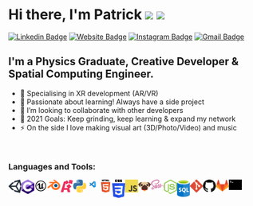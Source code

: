 <h1> Hi there, I'm Patrick <img src="https://media.giphy.com/media/hvRJCLFzcasrR4ia7z/giphy.gif" width="28"> <img src="https://emojis.slackmojis.com/emojis/images/1531849430/4246/blob-sunglasses.gif?1531849430" width="28"/> </h1>

[![Linkedin Badge](https://img.shields.io/badge/-patmw-blue?style=flat&logo=Linkedin&logoColor=white&link=https://www.linkedin.com/in/pat-mw/)][linkedin]
[![Website Badge](https://img.shields.io/badge/-patmw.me-47CCCC?style=flat&logo=Google-Chrome&logoColor=white&link=https://patmw.me)][website]
[![Instagram Badge](https://img.shields.io/badge/-@pat.mw-purple?style=flat&logo=instagram&logoColor=white&link=https://instagram.com/pat.mw/)][instagram]
[![Gmail Badge](https://img.shields.io/badge/-pmassowalsh-c14438?style=flat&logo=Gmail&logoColor=white&link=mailto:pmassowalsh@gmail.com)][mail]

## I'm a Physics Graduate, Creative Developer & Spatial Computing Engineer.
- 👾 Specialising in XR development (AR/VR)
- 🌱 Passionate about learning! Always have a side project
- 👯 I’m looking to collaborate with other developers
- 🥅 2021 Goals: Keep grinding, keep learning & expand my network
- ⚡ On the side I love making visual art (3D/Photo/Video) and music

<br />

### Languages and Tools:



[<img align="left" alt="Unity Engine" width="26px" src="https://raw.githubusercontent.com/pat-mw/pat-mw/b8305f09f621ea4ee056dd3b3ccf14f83fe573ff/software_icons/unity.svg" />][unity]
[<img align="left" alt="C#" width="26px" src="https://raw.githubusercontent.com/pat-mw/pat-mw/1779661bbb9626c160bf36d190d6f83be8b4f8ef/software_icons/c-sharp.svg" />][csharp]
[<img align="left" alt="Unreal Engine" width="26px" src="https://raw.githubusercontent.com/pat-mw/pat-mw/19ac4bf2f3f1ade8ebb203ebdb166101912109f6/software_icons/unreal.svg" />][unreal]
[<img align="left" alt="Blender" width="26px" src="https://raw.githubusercontent.com/pat-mw/pat-mw/b8305f09f621ea4ee056dd3b3ccf14f83fe573ff/software_icons/blender.svg" />][blender]
[<img align="left" alt="A-Frame" width="26px" src="https://raw.githubusercontent.com/pat-mw/pat-mw/b8305f09f621ea4ee056dd3b3ccf14f83fe573ff/software_icons/a-frame.svg" />][aframe]
[<img align="left" alt="Python" width="26px" src="https://raw.githubusercontent.com/pat-mw/pat-mw/b8305f09f621ea4ee056dd3b3ccf14f83fe573ff/software_icons/python.svg" />][python]
[<img align="left" alt="VS Code" width="26px" src="https://raw.githubusercontent.com/pat-mw/pat-mw/b8305f09f621ea4ee056dd3b3ccf14f83fe573ff/software_icons/vs-code.svg" />][vscode]
[<img align="left" alt="HTML5" width="26px" src="https://raw.githubusercontent.com/pat-mw/pat-mw/b8305f09f621ea4ee056dd3b3ccf14f83fe573ff/software_icons/html5.svg" />][html]
[<img align="left" alt="CSS3" width="26px" src="https://raw.githubusercontent.com/pat-mw/pat-mw/b8305f09f621ea4ee056dd3b3ccf14f83fe573ff/software_icons/css3.svg" />][css]
[<img align="left" alt="JavaScript" width="26px" src="https://raw.githubusercontent.com/pat-mw/pat-mw/b8305f09f621ea4ee056dd3b3ccf14f83fe573ff/software_icons/javascript.svg" />][js]
[<img align="left" alt="Pug" width="26px" src="https://raw.githubusercontent.com/pat-mw/pat-mw/b8305f09f621ea4ee056dd3b3ccf14f83fe573ff/software_icons/pug.svg" />][pug]
[<img align="left" alt="Sass" width="26px" src="https://raw.githubusercontent.com/pat-mw/pat-mw/b8305f09f621ea4ee056dd3b3ccf14f83fe573ff/software_icons/sass.svg" />][sass] 
[<img align="left" alt="Node.js" width="26px" src="https://raw.githubusercontent.com/pat-mw/pat-mw/b8305f09f621ea4ee056dd3b3ccf14f83fe573ff/software_icons/nodejs.svg" />][node]
[<img align="left" alt="SQL" width="26px" src="https://raw.githubusercontent.com/pat-mw/pat-mw/b8305f09f621ea4ee056dd3b3ccf14f83fe573ff/software_icons/sql.svg" />][SQL]
[<img align="left" alt="Git" width="26px" src="https://raw.githubusercontent.com/pat-mw/pat-mw/b8305f09f621ea4ee056dd3b3ccf14f83fe573ff/software_icons/git.svg" />][git]
[<img align="left" alt="GitHub" width="26px" src="https://raw.githubusercontent.com/pat-mw/pat-mw/b8305f09f621ea4ee056dd3b3ccf14f83fe573ff/software_icons/github.svg" />][github]
[<img align="left" alt="GitLab" width="26px" src="https://raw.githubusercontent.com/pat-mw/pat-mw/b8305f09f621ea4ee056dd3b3ccf14f83fe573ff/software_icons/gitlab.svg" />][gitlab]
[<img align="left" alt="Terminal" width="26px" src="https://raw.githubusercontent.com/pat-mw/pat-mw/b8305f09f621ea4ee056dd3b3ccf14f83fe573ff/software_icons/terminal.svg" />][terminal]

[website]: https://patmw.me
[youtube]: https://youtube.com/patmw
[instagram]: https://instagram.com/pat.mw
[linkedin]: https://www.linkedin.com/in/pat-mw/
[mail]: mailto:pmassowalsh@gmail.com

<!--  -->

[unity]:https://unity.com/
[csharp]: https://docs.microsoft.com/en-us/dotnet/csharp/
[unreal]:https://www.unrealengine.com/en-US/
[blender]:https://www.blender.org/
[aframe]:https://aframe.io/
[python]:https://www.python.org/
[vscode]:https://code.visualstudio.com/
[html]:https://www.w3schools.com/html/
[css]:https://www.w3schools.com/css/
[js]:https://www.javascript.com/
[pug]:https://pugjs.org/api/getting-started.html
[sass]:https://sass-lang.com/
[node]:https://nodejs.org/en/
[sql]:https://www.w3schools.com/sql/
[git]:https://git-scm.com/
[github]:https://github.com/
[gitlab]:https://gitlab.com/
[terminal]:https://www.microsoft.com/en-gb/p/windows-terminal/9n0dx20hk701?rtc=1&activetab=pivot:overviewtab
